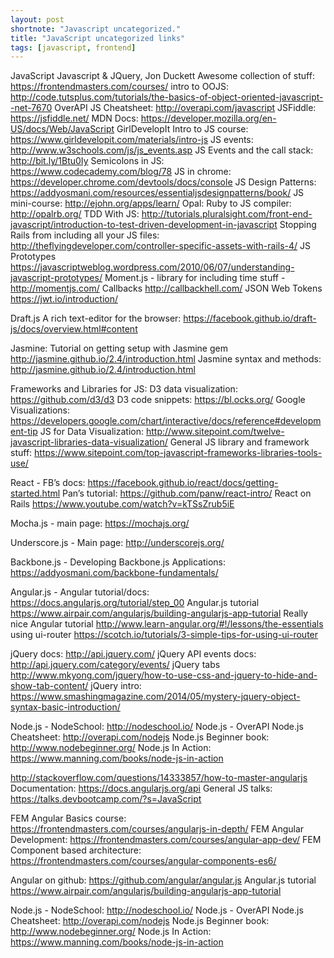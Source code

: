 ```yaml
---
layout: post
shortnote: "Javascript uncategorized."
title: "JavaScript uncategorized links"
tags: [javascript, frontend]
---
```


JavaScript
Javascript & JQuery, Jon Duckett
Awesome collection of stuff: https://frontendmasters.com/courses/
intro to OOJS: http://code.tutsplus.com/tutorials/the-basics-of-object-oriented-javascript--net-7670
OverAPI JS Cheatsheet: http://overapi.com/javascript
JSFiddle: https://jsfiddle.net/
MDN Docs: https://developer.mozilla.org/en-US/docs/Web/JavaScript
GirlDevelopIt Intro to JS course: https://www.girldevelopit.com/materials/intro-js
JS events: http://www.w3schools.com/js/js_events.asp
JS Events and the call stack: http://bit.ly/1Btu0Iy
Semicolons in JS: https://www.codecademy.com/blog/78
JS in chrome: https://developer.chrome.com/devtools/docs/console
JS Design Patterns: https://addyosmani.com/resources/essentialjsdesignpatterns/book/
JS mini-course: http://ejohn.org/apps/learn/
Opal: Ruby to JS compiler: http://opalrb.org/
TDD With JS: http://tutorials.pluralsight.com/front-end-javascript/introduction-to-test-driven-development-in-javascript
Stopping Rails from including all your JS files: http://theflyingdeveloper.com/controller-specific-assets-with-rails-4/
JS Prototypes https://javascriptweblog.wordpress.com/2010/06/07/understanding-javascript-prototypes/
Moment.js - library for including time stuff - http://momentjs.com/
Callbacks http://callbackhell.com/
JSON Web Tokens https://jwt.io/introduction/

Draft.js
A rich text-editor for the browser: https://facebook.github.io/draft-js/docs/overview.html#content

Jasmine:
Tutorial on getting setup with Jasmine gem http://jasmine.github.io/2.4/introduction.html
Jasmine syntax and methods: http://jasmine.github.io/2.4/introduction.html

Frameworks and Libraries for JS:
D3 data visualization: https://github.com/d3/d3
D3 code snippets: https://bl.ocks.org/
Google Visualizations: https://developers.google.com/chart/interactive/docs/reference#development-tip
JS for Data Visualization: http://www.sitepoint.com/twelve-javascript-libraries-data-visualization/
General JS library and framework stuff: https://www.sitepoint.com/top-javascript-frameworks-libraries-tools-use/

React - FB’s docs: https://facebook.github.io/react/docs/getting-started.html
Pan’s tutorial: https://github.com/panw/react-intro/
React on Rails https://www.youtube.com/watch?v=kTSsZrub5iE

Mocha.js - main page: https://mochajs.org/

Underscore.js - Main page: http://underscorejs.org/

Backbone.js - Developing Backbone.js Applications: https://addyosmani.com/backbone-fundamentals/

Angular.js - Angular tutorial/docs: https://docs.angularjs.org/tutorial/step_00
Angular.js tutorial https://www.airpair.com/angularjs/building-angularjs-app-tutorial
Really nice Angular tutorial http://www.learn-angular.org/#!/lessons/the-essentials
using ui-router https://scotch.io/tutorials/3-simple-tips-for-using-ui-router

jQuery docs: http://api.jquery.com/
jQuery API events docs: http://api.jquery.com/category/events/
jQuery tabs http://www.mkyong.com/jquery/how-to-use-css-and-jquery-to-hide-and-show-tab-content/
jQuery intro: https://www.smashingmagazine.com/2014/05/mystery-jquery-object-syntax-basic-introduction/

Node.js - NodeSchool: http://nodeschool.io/
Node.js - OverAPI Node.js Cheatsheet: http://overapi.com/nodejs
Node.js Beginner book: http://www.nodebeginner.org/
Node.js In Action: https://www.manning.com/books/node-js-in-action

http://stackoverflow.com/questions/14333857/how-to-master-angularjs
Documentation: https://docs.angularjs.org/api
General JS talks: https://talks.devbootcamp.com/?s=JavaScript

FEM Angular Basics course: https://frontendmasters.com/courses/angularjs-in-depth/
FEM Angular Development: https://frontendmasters.com/courses/angular-app-dev/
FEM Component based architecture: https://frontendmasters.com/courses/angular-components-es6/

Angular on github: https://github.com/angular/angular.js
Angular.js tutorial https://www.airpair.com/angularjs/building-angularjs-app-tutorial

Node.js - NodeSchool: http://nodeschool.io/
Node.js - OverAPI Node.js Cheatsheet: http://overapi.com/nodejs
Node.js Beginner book: http://www.nodebeginner.org/
Node.js In Action: https://www.manning.com/books/node-js-in-action
